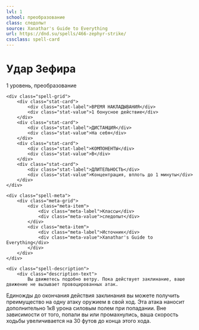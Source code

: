 ```yaml
---
lvl: 1
school: преобразование
class: следопыт
source: Xanathar's Guide to Everything
url: https://dnd.su/spells/466-zephyr-strike/
cssclass: spell-card
---
```


<div class="spell-container">
    <div class="spell-header">
        <h1 class="spell-name">Удар Зефира</h1>
        <div class="spell-level">1 уровень, преобразование</div>
    </div>
    
    <div class="spell-grid">
        <div class="stat-card">
            <div class="stat-label">ВРЕМЯ НАКЛАДЫВАНИЯ</div>
            <div class="stat-value">1 бонусное действие</div>
        </div>
        <div class="stat-card">
            <div class="stat-label">ДИСТАНЦИЯ</div>
            <div class="stat-value">На себя</div>
        </div>
        <div class="stat-card">
            <div class="stat-label">КОМПОНЕНТЫ</div>
            <div class="stat-value">В</div>
        </div>
        <div class="stat-card">
            <div class="stat-label">ДЛИТЕЛЬНОСТЬ</div>
            <div class="stat-value">Концентрация, вплоть до 1 минуты</div>
        </div>
    </div>
    
    <div class="spell-meta">
        <div class="meta-grid">
            <div class="meta-item">
                <div class="meta-label">Классы</div>
                <div class="meta-value">следопыт</div>
            </div>
            <div class="meta-item">
                <div class="meta-label">Источник</div>
                <div class="meta-value">Xanathar's Guide to Everything</div>
            </div>
        </div>
    </div>
    
    <div class="spell-description">
        <div class="description-text">
            Вы движетесь подобно ветру. Пока действует заклинание, ваше движение не вызывает провоцированных атак.
Единожды до окончания действия заклинания вы можете получить преимущество на одну атаку оружием в свой ход. Эта атака наносит дополнительно 1к8 урона силовым полем при попадании. Вне зависимости от того, попали вы или промахнулись, ваша скорость ходьбы увеличивается на 30 футов до конца этого хода.
        </div>
    </div>
</div>